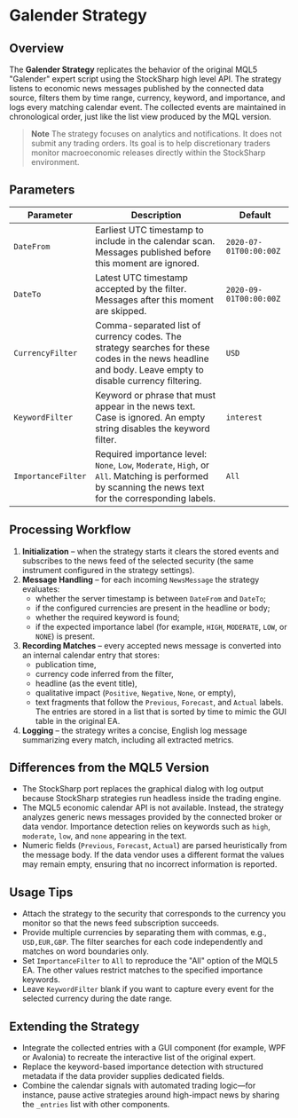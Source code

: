 # Galender Strategy

## Overview

The **Galender Strategy** replicates the behavior of the original MQL5 "Galender" expert script using the StockSharp high level API. The strategy listens to economic news messages published by the connected data source, filters them by time range, currency, keyword, and importance, and logs every matching calendar event. The collected events are maintained in chronological order, just like the list view produced by the MQL version.

> **Note**
> The strategy focuses on analytics and notifications. It does not submit any trading orders. Its goal is to help discretionary traders monitor macroeconomic releases directly within the StockSharp environment.

## Parameters

| Parameter | Description | Default |
|-----------|-------------|---------|
| `DateFrom` | Earliest UTC timestamp to include in the calendar scan. Messages published before this moment are ignored. | `2020-07-01T00:00:00Z` |
| `DateTo` | Latest UTC timestamp accepted by the filter. Messages after this moment are skipped. | `2020-09-01T00:00:00Z` |
| `CurrencyFilter` | Comma-separated list of currency codes. The strategy searches for these codes in the news headline and body. Leave empty to disable currency filtering. | `USD` |
| `KeywordFilter` | Keyword or phrase that must appear in the news text. Case is ignored. An empty string disables the keyword filter. | `interest` |
| `ImportanceFilter` | Required importance level: `None`, `Low`, `Moderate`, `High`, or `All`. Matching is performed by scanning the news text for the corresponding labels. | `All` |

## Processing Workflow

1. **Initialization** – when the strategy starts it clears the stored events and subscribes to the news feed of the selected security (the same instrument configured in the strategy settings).
2. **Message Handling** – for each incoming `NewsMessage` the strategy evaluates:
   - whether the server timestamp is between `DateFrom` and `DateTo`;
   - if the configured currencies are present in the headline or body;
   - whether the required keyword is found;
   - if the expected importance label (for example, `HIGH`, `MODERATE`, `LOW`, or `NONE`) is present.
3. **Recording Matches** – every accepted news message is converted into an internal calendar entry that stores:
   - publication time,
   - currency code inferred from the filter,
   - headline (as the event title),
   - qualitative impact (`Positive`, `Negative`, `None`, or empty),
   - text fragments that follow the `Previous`, `Forecast`, and `Actual` labels.
   The entries are stored in a list that is sorted by time to mimic the GUI table in the original EA.
4. **Logging** – the strategy writes a concise, English log message summarizing every match, including all extracted metrics.

## Differences from the MQL5 Version

- The StockSharp port replaces the graphical dialog with log output because StockSharp strategies run headless inside the trading engine.
- The MQL5 economic calendar API is not available. Instead, the strategy analyzes generic news messages provided by the connected broker or data vendor. Importance detection relies on keywords such as `high`, `moderate`, `low`, and `none` appearing in the text.
- Numeric fields (`Previous`, `Forecast`, `Actual`) are parsed heuristically from the message body. If the data vendor uses a different format the values may remain empty, ensuring that no incorrect information is reported.

## Usage Tips

- Attach the strategy to the security that corresponds to the currency you monitor so that the news feed subscription succeeds.
- Provide multiple currencies by separating them with commas, e.g., `USD,EUR,GBP`. The filter searches for each code independently and matches on word boundaries only.
- Set `ImportanceFilter` to `All` to reproduce the "All" option of the MQL5 EA. The other values restrict matches to the specified importance keywords.
- Leave `KeywordFilter` blank if you want to capture every event for the selected currency during the date range.

## Extending the Strategy

- Integrate the collected entries with a GUI component (for example, WPF or Avalonia) to recreate the interactive list of the original expert.
- Replace the keyword-based importance detection with structured metadata if the data provider supplies dedicated fields.
- Combine the calendar signals with automated trading logic—for instance, pause active strategies around high-impact news by sharing the `_entries` list with other components.
